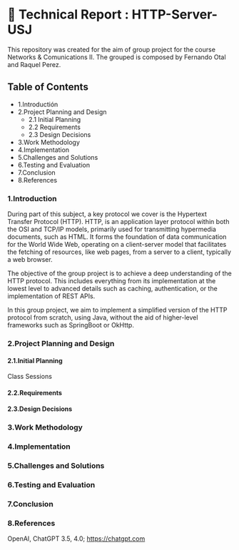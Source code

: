 # 📝 Technical Report : HTTP-Server-USJ
This repository was created for the aim of group project for the course Networks & Comunications II.
The grouped is composed by Fernando Otal and Raquel Perez.

## Table of Contents
   - 1.Introductión
   - 2.Project Planning and Design
     - 2.1 Initial Planning
     - 2.2 Requirements
     - 2.3 Design Decisions
   - 3.Work Methodology
   - 4.Implementation
   - 5.Challenges and Solutions
   - 6.Testing and Evaluation
   - 7.Conclusion 
   - 8.References

### 1.Introduction

During part of this subject, a key protocol we cover is the Hypertext Transfer Protocol (HTTP). HTTP, is an application layer protocol within both the OSI and TCP/IP models, primarily used for transmitting hypermedia documents, such as HTML. It forms the foundation of data communication for the World Wide Web, operating on a client-server model that facilitates the fetching of resources, like web pages, from a server to a client, typically a web browser.

The objective of the group project is to achieve a deep understanding of the HTTP protocol. This includes everything from its implementation at the lowest level to advanced details such as caching, authentication, or the implementation of REST APIs.

In this group project, we aim to implement a simplified version of the HTTP protocol from scratch, using Java, without the aid of higher-level frameworks such as SpringBoot or OkHttp.

### 2.Project Planning and Design
  #### 2.1.Initial Planning
  Class Sessions
  #### 2.2.Requirements
  #### 2.3.Design Decisions

### 3.Work Methodology

### 4.Implementation

### 5.Challenges and Solutions

### 6.Testing and Evaluation

### 7.Conclusion

### 8.References
  OpenAI, ChatGPT 3.5, 4.0; https://chatgpt.com
